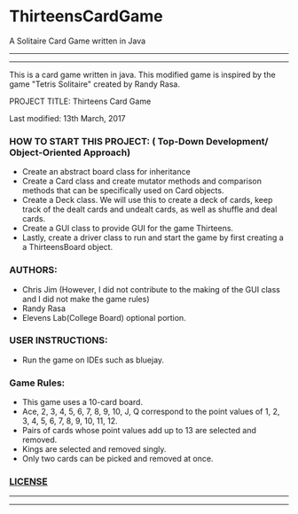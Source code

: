 # ThirteensCardGame
A Solitaire Card Game written in Java

------------------------------------------------------------------------
------------------------------------------------------------------------

This is a card game written in java. 
This modified game is inspired by the game "Tetris Solitaire" created by Randy Rasa. 


PROJECT TITLE: Thirteens Card Game 

Last modified: 13th March, 2017

### HOW TO START THIS PROJECT: ( Top-Down Development/ Object-Oriented Approach) 
* Create an abstract board class for inheritance
* Create a Card class and create mutator methods and comparison methods 
that can be specifically used on Card objects.
* Create a Deck class. We will use this to create a deck of cards, keep track of the
dealt cards and undealt cards, as well as shuffle and deal cards.
* Create a GUI class to provide GUI for the game Thirteens. 
* Lastly, create a driver class to run and start the game by first creating a a ThirteensBoard object. 
       

### AUTHORS: 
* Chris Jim (However, I did not contribute to the making of the GUI class and I did not make the game rules) 
* Randy Rasa
* Elevens Lab(College Board) optional portion. 
 

### USER INSTRUCTIONS:
* Run the game on IDEs such as bluejay.

### Game Rules:
* This game uses a 10-card board. 
* Ace, 2, 3, 4, 5, 6, 7, 8, 9, 10, J, Q correspond to the point values of 
  1, 2, 3, 4, 5, 6, 7, 8, 9, 10, 11, 12.
* Pairs of cards whose point values add up to 13 are selected and removed.
* Kings are selected and removed singly. 
* Only two cards can be picked and removed at once. 

### [LICENSE](https://github.com/chrisjim316/ThirteensCardGame/blob/master/LICENSE)
------------------------------------------------------------------------
------------------------------------------------------------------------

